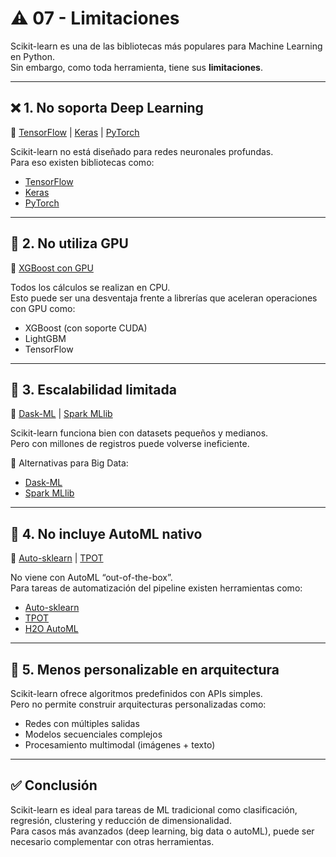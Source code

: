 # ⚠️ 07 - Limitaciones

Scikit-learn es una de las bibliotecas más populares para Machine Learning en Python.  
Sin embargo, como toda herramienta, tiene sus **limitaciones**.

---

## ❌ 1. No soporta Deep Learning

🔗 [TensorFlow](https://www.tensorflow.org/) | [Keras](https://keras.io/) | [PyTorch](https://pytorch.org/)

Scikit-learn no está diseñado para redes neuronales profundas.  
Para eso existen bibliotecas como:

- [TensorFlow](https://www.tensorflow.org/)
- [Keras](https://keras.io/)
- [PyTorch](https://pytorch.org/)

---

## 🚫 2. No utiliza GPU

🔗 [XGBoost con GPU](https://xgboost.readthedocs.io/en/stable/gpu/index.html)

Todos los cálculos se realizan en CPU.  
Esto puede ser una desventaja frente a librerías que aceleran operaciones con GPU como:

- XGBoost (con soporte CUDA)
- LightGBM
- TensorFlow

---

## 🐘 3. Escalabilidad limitada

🔗 [Dask-ML](https://ml.dask.org/) | [Spark MLlib](https://spark.apache.org/mllib/)

Scikit-learn funciona bien con datasets pequeños y medianos.  
Pero con millones de registros puede volverse ineficiente.

🔁 Alternativas para Big Data:
- [Dask-ML](https://ml.dask.org/)
- [Spark MLlib](https://spark.apache.org/mllib/)

---

## 🔧 4. No incluye AutoML nativo

🔗 [Auto-sklearn](https://automl.github.io/auto-sklearn/) | [TPOT](http://epistasislab.github.io/tpot/)

No viene con AutoML “out-of-the-box”.  
Para tareas de automatización del pipeline existen herramientas como:

- [Auto-sklearn](https://automl.github.io/auto-sklearn/)
- [TPOT](http://epistasislab.github.io/tpot/)
- [H2O AutoML](https://docs.h2o.ai/h2o/latest-stable/h2o-docs/automl.html)

---

## 🧱 5. Menos personalizable en arquitectura

Scikit-learn ofrece algoritmos predefinidos con APIs simples.  
Pero no permite construir arquitecturas personalizadas como:

- Redes con múltiples salidas
- Modelos secuenciales complejos
- Procesamiento multimodal (imágenes + texto)

---

## ✅ Conclusión

Scikit-learn es ideal para tareas de ML tradicional como clasificación, regresión, clustering y reducción de dimensionalidad.  
Para casos más avanzados (deep learning, big data o autoML), puede ser necesario complementar con otras herramientas.
